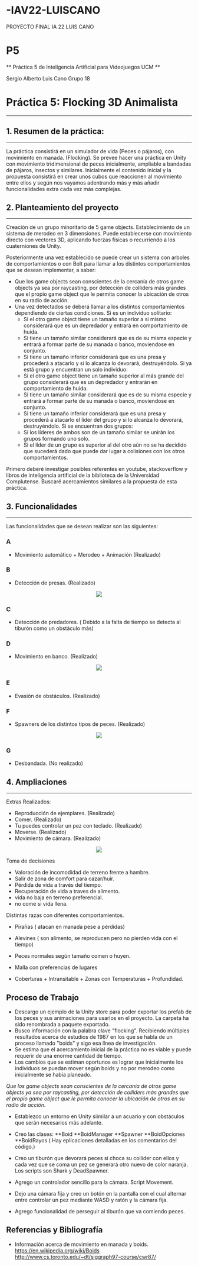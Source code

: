 # -IAV22-LUISCANO
PROYECTO FINAL IA 22 LUIS CANO
# P5
** Práctica 5 de Inteligencia Artificial para Videojuegos UCM **

Sergio Alberto Luis Cano Grupo 18


# Práctica 5: Flocking 3D Animalista
------

## 1. Resumen de la práctica:
------
La práctica consistirá en un simulador de vida (Peces o pájaros), con movimiento en manada. (Flocking).
Se prevee hacer una práctica en Unity con movimiento tridimensional de peces inicialmente, ampliable a bandadas de pájaros, insectos y similares.
Inicialmente el contenido inicial y la propuesta consistirá en crear unos cubos que reaccionen al movimiento entre ellos y según nos vayamos adentrando más y más añadir funcionalidades extra cada vez más complejas.

## 2. Planteamiento del proyecto
------

Creación de un grupo minoritario de 5 game objects.
Establecimiento de un sistema de merodeo en 3 dimensiones. Puede establecerse con movimiento directo con vectores 3D, aplicando fuerzas físicas o recurriendo a los cuaterniones de Unity.

Posteriormente una vez establecido se puede crear un sistema con arboles de comportamientos o con Bolt para llamar a los distintos comportamientos que se desean implementar, a saber:
- Que los game objects sean conscientes de la cercanía de otros game objects ya sea por raycasting, por detección de colliders más grandes que el propio game object
que le permita conocer la ubicación de otros en su radio de acción.
- Una vez detectados se deberá llamar a los distintos comportamientos dependiendo de ciertas condiciones.
Si es un individuo solitario:
  * Si el otro game object tiene un tamaño superior a si mismo considerará que es un depredador y entrará en comportamiento de huida.
  * Si tiene un tamaño similar considerará que es de su misma especie y entrará a formar parte de su manada o banco, moviendose en conjunto.
  * Si tiene un tamaño inferior considerará que es una presa y procederá a atacarlo y si lo alcanza lo devorará, destruyéndolo.
Si ya está grupo y encuentran un solo individuo:
  * Si el otro game object tiene un tamaño superior al más grande del grupo considerará que es un depredador y entrarán en comportamiento de huida.
  * Si tiene un tamaño similar considerará que es de su misma especie y entrará a formar parte de su manada o banco, moviendose en conjunto.
  * Si tiene un tamaño inferior considerará que es una presa y procederá a atacarlo el líder del grupo y si lo alcanza lo devorará, destruyéndolo.
Si se encuentran dos grupos:
  * Si los líderes de ambos son de un tamaño similar se unirán los grupos formando uno solo.
  * Si el líder de un grupo es superior al del otro aún no se ha decidido que sucederá dado que puede dar lugar a colisiones con los otros comportamientos.
  

Primero deberé investigar posibles referentes en youtube, stackoverflow y libros de inteligencia artificial de la biblioteca de la Universidad Complutense.
Buscaré acercamientos similares a la propuesta de esta práctica.


## 3. Funcionalidades
------

Las funcionalidades que se desean realizar son las siguientes:
### A
- Movimiento automático + Merodeo + Animación (Realizado)

### B
- Detección de presas. (Realizado)

<p align="center">
  <img src="https://github.com/serluis/-IAV22-LUISCANO/blob/main/IA22LuisCano/imagenesMD/detectaPeces.jpg">
</p>

### C
- Detección de predadores.
( Debido a la falta de tiempo se detecta al tiburón como un obstáculo más)

### D
- Movimiento en banco. (Realizado)

<p align="center">
  <img src="https://github.com/serluis/-IAV22-LUISCANO/blob/main/IA22LuisCano/imagenesMD/banco.jpg">
</p>

### E
- Evasión de obstáculos. (Realizado)

### F
- Spawners de los distintos tipos de peces. (Realizado)

<p align="center">
  <img src="https://github.com/serluis/-IAV22-LUISCANO/blob/main/IA22LuisCano/imagenesMD/spawners.jpg">
</p>

### G
- Desbandada. (No realizado)

## 4. Ampliaciones
------

Extras Realizados:
- Reproducción de ejemplares. (Realizado)
- Comer. (Realizado)
- Tu puedes controlar un pez con teclado. (Realizado)
- Moverse. (Realizado)
- Movimiento de cámara. (Realizado)

<p align="center">
  <img src="https://github.com/serluis/-IAV22-LUISCANO/blob/main/IA22LuisCano/imagenesMD/control pez.jpg">
</p>


Toma de decisiones
- Valoración de incomodidad de terreno frente a hambre.
- Salir de zona de comfort para cazar/huir.
- Pérdida de vida a través del tiempo.
- Recuperación de vida a traves de alimento.
- vida no baja en terreno preferencial.
- no come si vida llena.

Distintas razas con diferentes comportamientos.
- Pirañas ( atacan en manada pese a pérdidas)
- Alevines ( son alimento, se reproducen pero no pierden vida con el tiempo)
- Peces normales según tamaño comen o huyen.

- Malla con preferencias de lugares
- Coberturas + Intransitable + Zonas con Temperaturas + Profundidad.


## Proceso de Trabajo

- Descargo un ejemplo de la Unity store para poder exportar los prefab de los peces y sus animaciones para usarlos en el proyecto.
La carpeta ha sido renombrada a paquete exportado.
- Busco información con la palabra clave "flocking". Recibiendo múltiples resultados acerca de estudios de 1987 en los que se habla de un proceso llamado "boids" y sigo esa línea de investigación.
- Se estima que el acercamiento inicial de la práctica no es viable y puede requerir de una enorme cantidad de tiempo.
- Los cambios que se estiman oportunos es lograr que inicialmente los individuos se puedan mover según boids y no por merodeo como inicialmente se había planeado.

*Que los game objects sean conscientes de la cercanía de otros game objects ya sea por raycasting, por detección de colliders más grandes que el propio game object
que le permita conocer la ubicación de otros en su radio de acción.*

- Establezco un entorno en Unity siimilar a un acuario y con obstáculos que serán necesarios más adelante.
- Creo las clases: 
  **Boid
  **BoidManager
  **Spawner
  **BoidOpciones
  **BoidRayos
  ( Hay eplicaciones detalladas en los comentarios del código.)
  
- Creo un tiburón que devorará peces si choca su collider con ellos y cada vez que se coma un pez se generará otro nuevo de color naranja. Los scripts son Shark y DeadSpawner.
- Agrego un controlador sencillo para la cámara. Script Movement.
- Dejo una cámara fija y creo un botón en la pantalla con el cual alternar entre controlar un pez mediante WASD y ratón y la cámara fija.

- Agrego funcionalidad de perseguir al tiburón que va comiendo peces.

## Referencias y Bibliografía

- Información acerca de movimiento en manada y boids.
  https://en.wikipedia.org/wiki/Boids
  http://www.cs.toronto.edu/~dt/siggraph97-course/cwr87/
